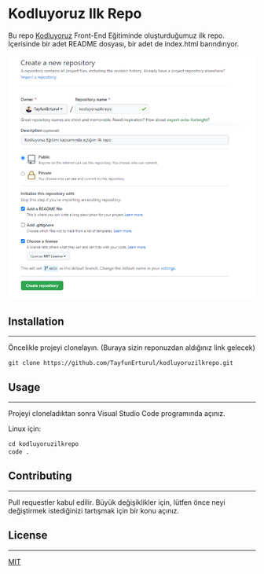 # Kodluyoruz Ilk Repo
Bu repo [Kodluyoruz](https://www.kodluyoruz.org) Front-End Eğitiminde oluşturduğumuz ilk repo. İçerisinde bir adet README dosyası, bir adet de index.html barındırıyor.

![github](https://raw.githubusercontent.com/TayfunErturul/kodluyoruzilkrepo/main/repo.PNG)

## Installation
***
Öncelikle projeyi clonelayın. (Buraya sizin reponuzdan aldığınız link gelecek)

```
git clone https://github.com/TayfunErturul/kodluyoruzilkrepo.git
```

## Usage
***
Projeyi cloneladıktan sonra Visual Studio Code programında açınız.

Linux için:

```
cd kodluyoruzilkrepo
code .
```

## Contributing
***
Pull requestler kabul edilir. Büyük değişiklikler için, lütfen önce neyi değiştirmek istediğinizi tartışmak için bir konu açınız.

## License
***
[MIT](https://choosealicense.com/licenses/mit/)
